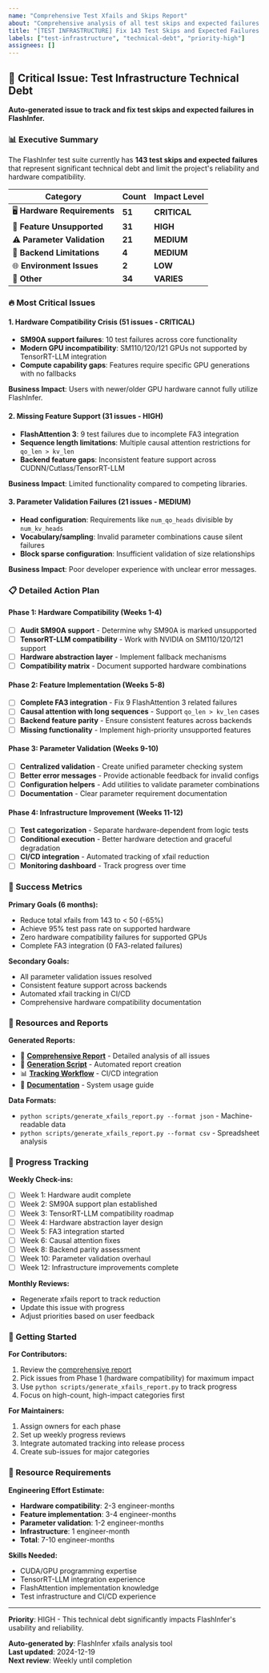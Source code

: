 ```yaml
---
name: "Comprehensive Test Xfails and Skips Report"
about: "Comprehensive analysis of all test skips and expected failures requiring developer attention"
title: "[TEST INFRASTRUCTURE] Fix 143 Test Skips and Expected Failures Across FlashInfer Test Suite"
labels: ["test-infrastructure", "technical-debt", "priority-high"]
assignees: []
---
```


## 🚨 Critical Issue: Test Infrastructure Technical Debt

**Auto-generated issue to track and fix test skips and expected failures in FlashInfer.**

### 📊 Executive Summary

The FlashInfer test suite currently has **143 test skips and expected failures** that represent significant technical debt and limit the project's reliability and hardware compatibility.

| Category | Count | Impact Level |
|----------|-------|--------------|
| 🖥️ **Hardware Requirements** | **51** | **CRITICAL** |
| 🚫 **Feature Unsupported** | **31** | **HIGH** |
| ⚠️ **Parameter Validation** | **21** | **MEDIUM** |
| 🔧 **Backend Limitations** | **4** | **MEDIUM** |
| 🌐 **Environment Issues** | **2** | **LOW** |
| 📂 **Other** | **34** | **VARIES** |

### 🔥 Most Critical Issues

#### 1. Hardware Compatibility Crisis (51 issues - CRITICAL)
- **SM90A support failures**: 10 test failures across core functionality
- **Modern GPU incompatibility**: SM110/120/121 GPUs not supported by TensorRT-LLM integration
- **Compute capability gaps**: Features require specific GPU generations with no fallbacks

**Business Impact**: Users with newer/older GPU hardware cannot fully utilize FlashInfer.

#### 2. Missing Feature Support (31 issues - HIGH)
- **FlashAttention 3**: 9 test failures due to incomplete FA3 integration
- **Sequence length limitations**: Multiple causal attention restrictions for `qo_len > kv_len`
- **Backend feature gaps**: Inconsistent feature support across CUDNN/Cutlass/TensorRT-LLM

**Business Impact**: Limited functionality compared to competing libraries.

#### 3. Parameter Validation Failures (21 issues - MEDIUM)
- **Head configuration**: Requirements like `num_qo_heads` divisible by `num_kv_heads`
- **Vocabulary/sampling**: Invalid parameter combinations cause silent failures
- **Block sparse configuration**: Insufficient validation of size relationships

**Business Impact**: Poor developer experience with unclear error messages.

### 📋 Detailed Action Plan

#### Phase 1: Hardware Compatibility (Weeks 1-4)
- [ ] **Audit SM90A support** - Determine why SM90A is marked unsupported
- [ ] **TensorRT-LLM compatibility** - Work with NVIDIA on SM110/120/121 support
- [ ] **Hardware abstraction layer** - Implement fallback mechanisms
- [ ] **Compatibility matrix** - Document supported hardware combinations

#### Phase 2: Feature Implementation (Weeks 5-8)
- [ ] **Complete FA3 integration** - Fix 9 FlashAttention 3 related failures
- [ ] **Causal attention with long sequences** - Support `qo_len > kv_len` cases
- [ ] **Backend feature parity** - Ensure consistent features across backends
- [ ] **Missing functionality** - Implement high-priority unsupported features

#### Phase 3: Parameter Validation (Weeks 9-10)
- [ ] **Centralized validation** - Create unified parameter checking system
- [ ] **Better error messages** - Provide actionable feedback for invalid configs
- [ ] **Configuration helpers** - Add utilities to validate parameter combinations
- [ ] **Documentation** - Clear parameter requirement documentation

#### Phase 4: Infrastructure Improvement (Weeks 11-12)
- [ ] **Test categorization** - Separate hardware-dependent from logic tests
- [ ] **Conditional execution** - Better hardware detection and graceful degradation
- [ ] **CI/CD integration** - Automated tracking of xfail reduction
- [ ] **Monitoring dashboard** - Track progress over time

### 🎯 Success Metrics

**Primary Goals (6 months):**
- Reduce total xfails from 143 to < 50 (-65%)
- Achieve 95% test pass rate on supported hardware
- Zero hardware compatibility failures for supported GPUs
- Complete FA3 integration (0 FA3-related failures)

**Secondary Goals:**
- All parameter validation issues resolved
- Consistent feature support across backends
- Automated xfail tracking in CI/CD
- Comprehensive hardware compatibility documentation

### 📁 Resources and Reports

**Generated Reports:**
- 📄 **[Comprehensive Report](./XFAILS_REPORT.md)** - Detailed analysis of all issues
- 🔧 **[Generation Script](./scripts/generate_xfails_report.py)** - Automated report creation
- 📊 **[Tracking Workflow](./.github/workflows/track_xfails.yml)** - CI/CD integration
- 📖 **[Documentation](./docs/XFAILS_TRACKING.md)** - System usage guide

**Data Formats:**
- `python scripts/generate_xfails_report.py --format json` - Machine-readable data
- `python scripts/generate_xfails_report.py --format csv` - Spreadsheet analysis

### 🔄 Progress Tracking

**Weekly Check-ins:**
- [ ] Week 1: Hardware audit complete
- [ ] Week 2: SM90A support plan established  
- [ ] Week 3: TensorRT-LLM compatibility roadmap
- [ ] Week 4: Hardware abstraction layer design
- [ ] Week 5: FA3 integration started
- [ ] Week 6: Causal attention fixes
- [ ] Week 8: Backend parity assessment
- [ ] Week 10: Parameter validation overhaul
- [ ] Week 12: Infrastructure improvements complete

**Monthly Reviews:**
- Regenerate xfails report to track reduction
- Update this issue with progress
- Adjust priorities based on user feedback

### 🚀 Getting Started

**For Contributors:**
1. Review the [comprehensive report](./XFAILS_REPORT.md)
2. Pick issues from Phase 1 (hardware compatibility) for maximum impact
3. Use `python scripts/generate_xfails_report.py` to track progress
4. Focus on high-count, high-impact categories first

**For Maintainers:**
1. Assign owners for each phase
2. Set up weekly progress reviews
3. Integrate automated tracking into release process
4. Create sub-issues for major categories

### 💼 Resource Requirements

**Engineering Effort Estimate:**
- **Hardware compatibility**: 2-3 engineer-months
- **Feature implementation**: 3-4 engineer-months
- **Parameter validation**: 1-2 engineer-months
- **Infrastructure**: 1 engineer-month
- **Total**: 7-10 engineer-months

**Skills Needed:**
- CUDA/GPU programming expertise
- TensorRT-LLM integration experience
- FlashAttention implementation knowledge
- Test infrastructure and CI/CD experience

---

**Priority**: HIGH - This technical debt significantly impacts FlashInfer's usability and reliability.

**Auto-generated by**: FlashInfer xfails analysis tool  
**Last updated**: 2024-12-19  
**Next review**: Weekly until completion
